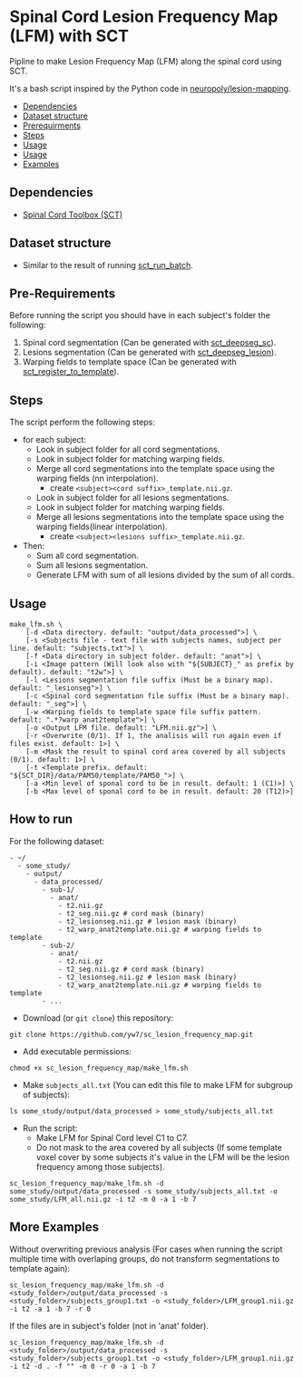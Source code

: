 # Spinal Cord Lesion Frequency Map (LFM) with SCT

Pipline to make Lesion Frequency Map (LFM) along the spinal cord using SCT.

It's a bash script inspired by the Python code in [neuropoly/lesion-mapping](https://github.com/neuropoly/lesion-mapping).

- [Dependencies](#dependencies)
- [Dataset structure](#dataset-structure)
- [Prerequirments](#prerequirments)
- [Steps](#steps)
- [Usage](#usage)
- [Usage](#usage)
- [Examples](#examples)

## Dependencies
- [Spinal Cord Toolbox (SCT)](https://spinalcordtoolbox.com/)

## Dataset structure
- Similar to the result of running [sct_run_batch](https://spinalcordtoolbox.com/user_section/command-line.html#sct-run-batch).

## Pre-Requirements
Before running the script you should have in each subject's folder the following:
1. Spinal cord segmentation (Can be generated with [sct_deepseg_sc](https://spinalcordtoolbox.com/user_section/command-line.html#sct-deepseg-sc)).
1. Lesions segmentation (Can be generated with [sct_deepseg_lesion](https://spinalcordtoolbox.com/user_section/command-line.html#sct-deepseg-lesion)).
1. Warping fields to template space (Can be generated with [sct_register_to_template](https://spinalcordtoolbox.com/user_section/command-line.html#sct-register-to-template)).

## Steps
The script perform the following steps:
- for each subject:
  - Look in subject folder for all cord segmentations.
  - Look in subject folder for matching warping fields.
  - Merge all cord segmentations into the template space using the warping fields (nn interpolation).
    - create `<subject><cord suffix>_template.nii.gz`.
  - Look in subject folder for all lesions segmentations.
  - Look in subject folder for matching warping fields.
  - Merge all lesions segmentations into the template space using the warping fields(linear interpolation).
    - create `<subject><lesions suffix>_template.nii.gz`.
- Then:
  - Sum all cord segmentation.
  - Sum all lesions segmentation.
  - Generate LFM with sum of all lesions divided by the sum of all cords.

## Usage
~~~
make_lfm.sh \
    [-d <Data directory. default: "output/data_processed">] \
    [-s <Subjects file - text file with subjects names, subject per line. default: "subjects.txt">] \
    [-f <Data directory in subject folder. default: "anat">] \
    [-i <Image pattern (Will look also with "${SUBJECT}_" as prefix by default). default: "t2w">] \
    [-l <Lesions segmentation file suffix (Must be a binary map). default: "_lesionseg">] \
    [-c <Spinal cord segmentation file suffix (Must be a binary map). default: "_seg">] \
    [-w <Warping fields to template space file suffix pattern. default: ".*?warp_anat2template">] \
    [-o <Output LFM file. default: "LFM.nii.gz">] \
    [-r <Overwrite (0/1). If 1, the analisis will run again even if files exist. default: 1>] \
    [-m <Mask the result to spinal cord area covered by all subjects (0/1). default: 1>] \
    [-t <Template prefix. default: "${SCT_DIR}/data/PAM50/template/PAM50_">] \
    [-a <Min level of sponal cord to be in result. default: 1 (C1)>] \
    [-b <Max level of sponal cord to be in result. default: 20 (T12)>]
~~~

## How to run

For the following dataset:
~~~
- ~/
  - some_study/
    - output/
      - data_processed/
        - sub-1/
          - anat/
            - t2.nii.gz
            - t2_seg.nii.gz # cord mask (binary)
            - t2_lesionseg.nii.gz # lesion mask (binary)
            - t2_warp_anat2template.nii.gz # warping fields to template
        - sub-2/
          - anat/
            - t2.nii.gz
            - t2_seg.nii.gz # cord mask (binary)
            - t2_lesionseg.nii.gz # lesion mask (binary)
            - t2_warp_anat2template.nii.gz # warping fields to template
        - ...
~~~

- Download (or `git clone`) this repository:
~~~
git clone https://github.com/yw7/sc_lesion_frequency_map.git
~~~

- Add executable permissions:
~~~
chmod +x sc_lesion_frequency_map/make_lfm.sh
~~~

- Make `subjects_all.txt` (You can edit this file to make LFM for subgroup of subjects):
~~~
ls some_study/output/data_processed > some_study/subjects_all.txt
~~~

- Run the script:
  - Make LFM for Spinal Cord level C1 to C7.
  - Do not mask to the area covered by all subjects (If some template voxel cover by some subjects it's value in the LFM will be the lesion frequency among those subjects).
~~~
sc_lesion_frequency_map/make_lfm.sh -d some_study/output/data_processed -s some_study/subjects_all.txt -o some_study/LFM_all.nii.gz -i t2 -m 0 -a 1 -b 7
~~~

## More Examples
Without overwriting previous analysis (For cases when running the script multiple time with overlaping groups, do not transform segmentations to template again):
~~~
sc_lesion_frequency_map/make_lfm.sh -d <study_folder>/output/data_processed -s <study_folder>/subjects_group1.txt -o <study_folder>/LFM_group1.nii.gz -i t2 -a 1 -b 7 -r 0
~~~
If the files are in subject's folder (not in 'anat' folder).
~~~
sc_lesion_frequency_map/make_lfm.sh -d <study_folder>/output/data_processed -s <study_folder>/subjects_group1.txt -o <study_folder>/LFM_group1.nii.gz -i t2 -d . -f "" -m 0 -r 0 -a 1 -b 7
~~~

